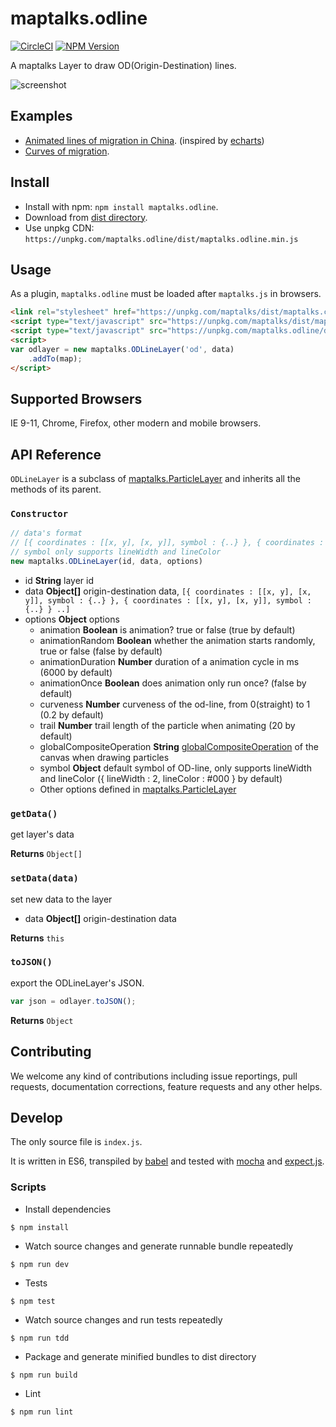 # maptalks.odline

[![CircleCI](https://circleci.com/gh/maptalks/maptalks.odline/tree/master.svg?style=shield)](https://circleci.com/gh/maptalks/maptalks.odline)
[![NPM Version](https://img.shields.io/npm/v/maptalks.odline.svg)](https://github.com/maptalks/maptalks.odline)

A maptalks Layer to draw OD(Origin-Destination) lines.

![screenshot](https://cloud.githubusercontent.com/assets/13678919/25623191/1d7f9b44-2f89-11e7-9c33-b4346478a685.jpg)

## Examples

* [Animated lines of migration in China](https://maptalks.github.io/maptalks.odline/demo/mig.html). (inspired by [echarts](http://echarts.baidu.com/echarts2/doc/example/map22.html))
* [Curves of migration](https://maptalks.github.io/maptalks.odline/demo/curves.html).

## Install
  
* Install with npm: ```npm install maptalks.odline```. 
* Download from [dist directory](https://github.com/maptalks/maptalks.odline/tree/gh-pages/dist).
* Use unpkg CDN: ```https://unpkg.com/maptalks.odline/dist/maptalks.odline.min.js```

## Usage

As a plugin, ```maptalks.odline``` must be loaded after ```maptalks.js``` in browsers.
```html
<link rel="stylesheet" href="https://unpkg.com/maptalks/dist/maptalks.css">
<script type="text/javascript" src="https://unpkg.com/maptalks/dist/maptalks.min.js"></script>
<script type="text/javascript" src="https://unpkg.com/maptalks.odline/dist/maptalks.odline.min.js"></script>
<script>
var odlayer = new maptalks.ODLineLayer('od', data)
    .addTo(map);
</script>
```
## Supported Browsers

IE 9-11, Chrome, Firefox, other modern and mobile browsers.

## API Reference

```ODLineLayer``` is a subclass of [maptalks.ParticleLayer](https://maptalks.github.io/docs/api/ParticleLayer.html) and inherits all the methods of its parent.

### `Constructor`

```javascript
// data's format
// [{ coordinates : [[x, y], [x, y]], symbol : {..} }, { coordinates : [[x, y], [x, y]], symbol : {..} } ..]
// symbol only supports lineWidth and lineColor
new maptalks.ODLineLayer(id, data, options)
```

* id **String** layer id
* data **Object[]** origin-destination data, `[{ coordinates : [[x, y], [x, y]], symbol : {..} }, { coordinates : [[x, y], [x, y]], symbol : {..} } ..]`
* options **Object** options
    * animation **Boolean** is animation? true or false (true by default)
    * animationRandom **Boolean** whether the animation starts randomly, true or false (false by default)
    * animationDuration **Number** duration of a animation cycle in ms (6000 by default)
    * animationOnce **Boolean** does animation only run once? (false by default)
    * curveness **Number** curveness of the od-line, from 0(straight) to 1  (0.2 by default)
    * trail **Number** trail length of the particle when animating (20 by default)
    * globalCompositeOperation **String** [globalCompositeOperation](https://developer.mozilla.org/en-US/docs/Web/API/CanvasRenderingContext2D/globalCompositeOperation) of the canvas when drawing particles
    * symbol **Object** default symbol of OD-line, only supports lineWidth and lineColor ({ lineWidth : 2, lineColor : #000 } by default)
    * Other options defined in [maptalks.ParticleLayer](https://maptalks.github.io/docs/api/ParticleLayer.html)

### `getData()`

get layer's data

**Returns** `Object[]`

### `setData(data)`

set new data to the layer

* data **Object[]** origin-destination data

**Returns** `this`

### `toJSON()`

export the ODLineLayer's JSON.

```javascript
var json = odlayer.toJSON();
```

**Returns** `Object`

## Contributing

We welcome any kind of contributions including issue reportings, pull requests, documentation corrections, feature requests and any other helps.

## Develop

The only source file is ```index.js```.

It is written in ES6, transpiled by [babel](https://babeljs.io/) and tested with [mocha](https://mochajs.org) and [expect.js](https://github.com/Automattic/expect.js).

### Scripts

* Install dependencies
```shell
$ npm install
```

* Watch source changes and generate runnable bundle repeatedly
```shell
$ npm run dev
```

* Tests
```shell
$ npm test
```

* Watch source changes and run tests repeatedly
```shell
$ npm run tdd
```

* Package and generate minified bundles to dist directory
```shell
$ npm run build
```

* Lint
```shell
$ npm run lint
```
